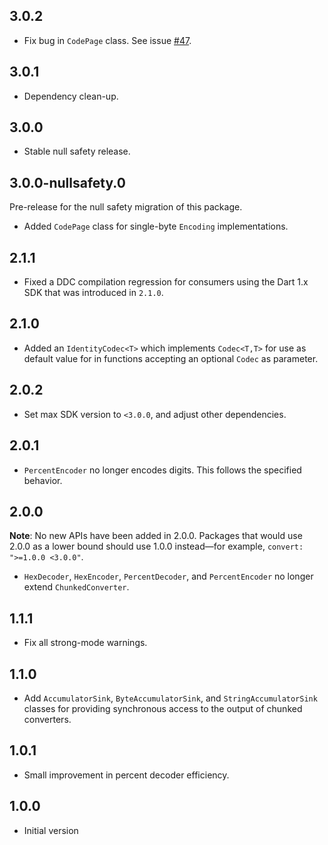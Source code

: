 ## 3.0.2

* Fix bug in `CodePage` class. See issue [#47](https://github.com/dart-lang/convert/issues/47).

## 3.0.1

* Dependency clean-up.

## 3.0.0

* Stable null safety release.

## 3.0.0-nullsafety.0

Pre-release for the null safety migration of this package.

 * Added `CodePage` class for single-byte `Encoding` implementations.

## 2.1.1

 * Fixed a DDC compilation regression for consumers using the Dart 1.x SDK that was introduced in `2.1.0`.

## 2.1.0

 * Added an `IdentityCodec<T>` which implements `Codec<T,T>` for use as default
   value for in functions accepting an optional `Codec` as parameter.

## 2.0.2

* Set max SDK version to `<3.0.0`, and adjust other dependencies.

## 2.0.1

* `PercentEncoder` no longer encodes digits. This follows the specified
  behavior.

## 2.0.0

**Note**: No new APIs have been added in 2.0.0. Packages that would use 2.0.0 as
a lower bound should use 1.0.0 instead—for example, `convert: ">=1.0.0 <3.0.0"`.

* `HexDecoder`, `HexEncoder`, `PercentDecoder`, and `PercentEncoder` no longer
  extend `ChunkedConverter`.

## 1.1.1

* Fix all strong-mode warnings.

## 1.1.0

* Add `AccumulatorSink`, `ByteAccumulatorSink`, and `StringAccumulatorSink`
  classes for providing synchronous access to the output of chunked converters.

## 1.0.1

* Small improvement in percent decoder efficiency.

## 1.0.0

* Initial version
